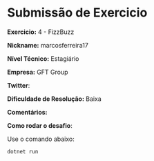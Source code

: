 # Submissão de Exercicio

**Exercicio:** 4 - FizzBuzz

**Nickname:** marcosferreira17

**Nível Técnico:** Estagiário

**Empresa:** GFT Group

**Twitter**: 

**Dificuldade de Resolução:** Baixa

**Comentários:** 

**Como rodar o desafio**:

Use o comando abaixo: 
```bash
dotnet run
```